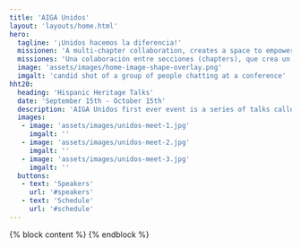 ```yaml
---
title: 'AIGA Unidos'
layout: 'layouts/home.html'
hero:
  tagline: '¡Unidos hacemos la diferencia!'
  missionen: 'A multi-chapter collaboration, creates a space to empower and celebrate the lives, work, stories, and needs of creatives with a Latinx and Hispanic cultural heritage.'
  missiones: 'Una colaboración entre secciones (chapters), que crea un espacio para empoderar y celebrar las vidas, el trabajo, las historias y las necesidades de los creativos con una herencia cultural latinx e hispana.'
  image: 'assets/images/home-image-shape-overlay.png'
  imgalt: 'candid shot of a group of people chatting at a conference'
hht20:
  heading: 'Hispanic Heritage Talks'
  date: 'September 15th - October 15th'
  description: 'AIGA Unidos first ever event is a series of talks called Hispanic Heritage Talks, which will take place during Hispanic Heritage Month. It is a series of virtual talks featuring Latinx and Hispanic creatives from different backgrounds and disciplines. ¡Acompañanos!'
  images:
   - image: 'assets/images/unidos-meet-1.jpg'
     imgalt: ''
   - image: 'assets/images/unidos-meet-2.jpg'
     imgalt: ''
   - image: 'assets/images/unidos-meet-3.jpg'
     imgalt: ''
  buttons:
   - text: 'Speakers'
     url: '#speakers'
   - text: 'Schedule'
     url: '#schedule'
---
```


{% block content %}
{% endblock %}
